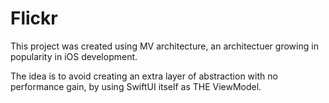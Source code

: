 # Flickr

This project was created using MV architecture, an architectuer growing in popularity in iOS development.

The idea is to avoid creating an extra layer of abstraction with no performance gain, by using SwiftUI itself as THE ViewModel.

